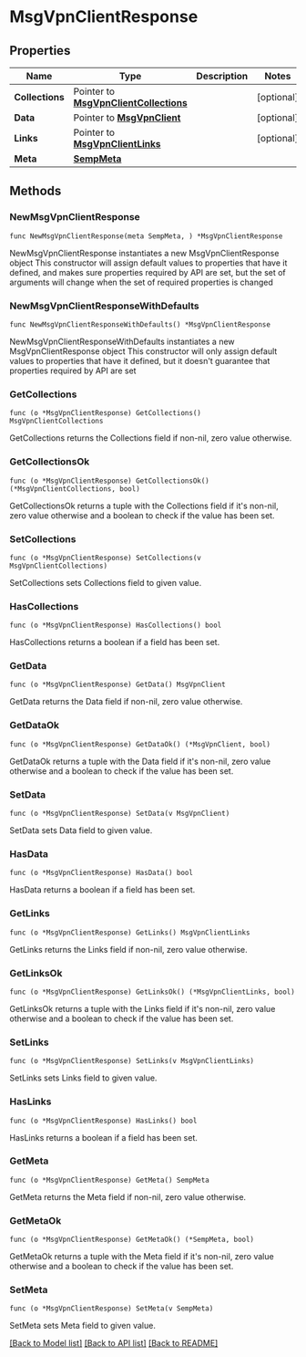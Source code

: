# MsgVpnClientResponse

## Properties

Name | Type | Description | Notes
------------ | ------------- | ------------- | -------------
**Collections** | Pointer to [**MsgVpnClientCollections**](MsgVpnClientCollections.md) |  | [optional] 
**Data** | Pointer to [**MsgVpnClient**](MsgVpnClient.md) |  | [optional] 
**Links** | Pointer to [**MsgVpnClientLinks**](MsgVpnClientLinks.md) |  | [optional] 
**Meta** | [**SempMeta**](SempMeta.md) |  | 

## Methods

### NewMsgVpnClientResponse

`func NewMsgVpnClientResponse(meta SempMeta, ) *MsgVpnClientResponse`

NewMsgVpnClientResponse instantiates a new MsgVpnClientResponse object
This constructor will assign default values to properties that have it defined,
and makes sure properties required by API are set, but the set of arguments
will change when the set of required properties is changed

### NewMsgVpnClientResponseWithDefaults

`func NewMsgVpnClientResponseWithDefaults() *MsgVpnClientResponse`

NewMsgVpnClientResponseWithDefaults instantiates a new MsgVpnClientResponse object
This constructor will only assign default values to properties that have it defined,
but it doesn't guarantee that properties required by API are set

### GetCollections

`func (o *MsgVpnClientResponse) GetCollections() MsgVpnClientCollections`

GetCollections returns the Collections field if non-nil, zero value otherwise.

### GetCollectionsOk

`func (o *MsgVpnClientResponse) GetCollectionsOk() (*MsgVpnClientCollections, bool)`

GetCollectionsOk returns a tuple with the Collections field if it's non-nil, zero value otherwise
and a boolean to check if the value has been set.

### SetCollections

`func (o *MsgVpnClientResponse) SetCollections(v MsgVpnClientCollections)`

SetCollections sets Collections field to given value.

### HasCollections

`func (o *MsgVpnClientResponse) HasCollections() bool`

HasCollections returns a boolean if a field has been set.

### GetData

`func (o *MsgVpnClientResponse) GetData() MsgVpnClient`

GetData returns the Data field if non-nil, zero value otherwise.

### GetDataOk

`func (o *MsgVpnClientResponse) GetDataOk() (*MsgVpnClient, bool)`

GetDataOk returns a tuple with the Data field if it's non-nil, zero value otherwise
and a boolean to check if the value has been set.

### SetData

`func (o *MsgVpnClientResponse) SetData(v MsgVpnClient)`

SetData sets Data field to given value.

### HasData

`func (o *MsgVpnClientResponse) HasData() bool`

HasData returns a boolean if a field has been set.

### GetLinks

`func (o *MsgVpnClientResponse) GetLinks() MsgVpnClientLinks`

GetLinks returns the Links field if non-nil, zero value otherwise.

### GetLinksOk

`func (o *MsgVpnClientResponse) GetLinksOk() (*MsgVpnClientLinks, bool)`

GetLinksOk returns a tuple with the Links field if it's non-nil, zero value otherwise
and a boolean to check if the value has been set.

### SetLinks

`func (o *MsgVpnClientResponse) SetLinks(v MsgVpnClientLinks)`

SetLinks sets Links field to given value.

### HasLinks

`func (o *MsgVpnClientResponse) HasLinks() bool`

HasLinks returns a boolean if a field has been set.

### GetMeta

`func (o *MsgVpnClientResponse) GetMeta() SempMeta`

GetMeta returns the Meta field if non-nil, zero value otherwise.

### GetMetaOk

`func (o *MsgVpnClientResponse) GetMetaOk() (*SempMeta, bool)`

GetMetaOk returns a tuple with the Meta field if it's non-nil, zero value otherwise
and a boolean to check if the value has been set.

### SetMeta

`func (o *MsgVpnClientResponse) SetMeta(v SempMeta)`

SetMeta sets Meta field to given value.



[[Back to Model list]](../README.md#documentation-for-models) [[Back to API list]](../README.md#documentation-for-api-endpoints) [[Back to README]](../README.md)


